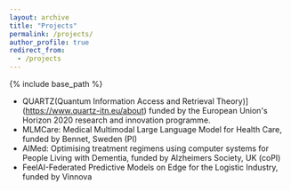 ```yaml
---
layout: archive
title: "Projects"
permalink: /projects/
author_profile: true
redirect_from:
  - /projects
---
```


{% include base_path %}


* QUARTZ(Quantum Information Access and Retrieval Theory)](https://www.quartz-itn.eu/about) funded by the European Union's Horizon 2020 research and innovation programme.
* MLMCare: Medical Multimodal Large Language Model for Health Care, funded by Bennet, Sweden (PI)
* AIMed: Optimising treatment regimens using computer systems for People Living with Dementia, funded by Alzheimers Society, UK (coPI)
* FeelAI-Federated Predictive Models on Edge for the Logistic Industry, funded by Vinnova
  
